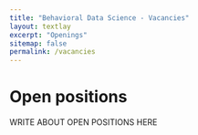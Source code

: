 ```yaml
---
title: "Behavioral Data Science - Vacancies"
layout: textlay
excerpt: "Openings"
sitemap: false
permalink: /vacancies
---
```


# Open positions
WRITE ABOUT OPEN POSITIONS HERE
